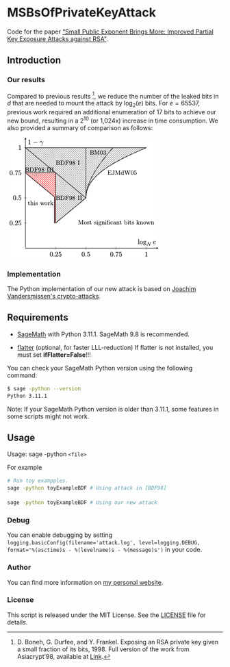 # MSBsOfPrivateKeyAttack

Code for the paper [“Small Public Exponent Brings More: Improved Partial Key Exposure Attacks against RSA"](https://eprint.iacr.org/2024/1329.pdf).

## Introduction

### Our results

Compared to previous results [^BDF98], we reduce the number of the leaked bits in $d$ that are needed to mount the attack by $\log_2 (e)$ bits. For $e=65537$, previous work required an additional enumeration of 17 bits to achieve our new bound, resulting in a $2^{10}$ (or 1,024x) increase in time consumption. We also provided a summary of comparison as follows:

![Comparison](./img/comparsion.png)

### Implementation 

The Python implementation of our new attack is based on [Joachim Vandersmissen's crypto-attacks](https://github.com/jvdsn/crypto-attacks).

## Requirements

- [SageMath](https://www.sagemath.org/) with Python 3.11.1. SageMath 9.8 is recommended.

- [flatter](https://github.com/keeganryan/flatter) (optional, for faster LLL-reduction) If flatter is not installed, you must set **ifFlatter=False**!!!

You can check your SageMath Python version using the following command:

```bash
$ sage -python --version
Python 3.11.1
```
Note: If your SageMath Python version is older than 3.11.1, some features in some scripts might not work.
## Usage

Usage: sage -python `<file>`

For example

```bash
# Run toy exampples.
sage -python toyExampleBDF # Using attack in [BDF98]

sage -python toyExampleBDF # Using our new attack
```

### Debug

You can enable debugging by setting `logging.basicConfig(filename='attack.log', level=logging.DEBUG, format='%(asctime)s - %(levelname)s - %(message)s')` in your code.

### Author

You can find more information on [my personal website](https://www.fffmath.com/).

### License

This script is released under the MIT License. See the [LICENSE](LICENSE) file for details.

[^BDF98]: D. Boneh, G. Durfee, and Y. Frankel. Exposing an RSA private key given a small fraction of its bits, 1998. Full version of the work from Asiacrypt’98, available at [Link](http://crypto.stanford.edu/~dabo/abstracts/bits_of_d.html).